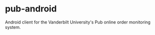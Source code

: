 pub-android
===========

Android client for the Vanderbilt University's Pub online order monitoring system.
